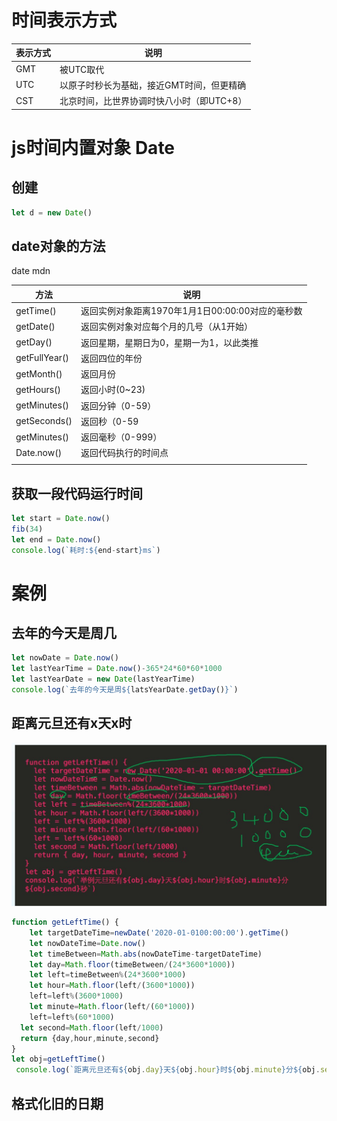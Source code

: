 # 时间表示方式

| 表示方式 | 说明                                      |
| -------- | ----------------------------------------- |
| GMT      | 被UTC取代                                 |
| UTC      | 以原子时秒长为基础，接近GMT时间，但更精确 |
| CST      | 北京时间，比世界协调时快八小时（即UTC+8） |



# js时间内置对象  Date

## 创建

```js
let d = new Date()
```



## date对象的方法

date mdn

| 方法          | 说明                                             |
| ------------- | ------------------------------------------------ |
| getTime()     | 返回实例对象距离1970年1月1日00:00:00对应的毫秒数 |
| getDate()     | 返回实例对象对应每个月的几号（从1开始）          |
| getDay()      | 返回星期，星期日为0，星期一为1，以此类推         |
| getFullYear() | 返回四位的年份                                   |
| getMonth()    | 返回月份                                         |
| getHours()    | 返回小时(0~23)                                   |
| getMinutes()  | 返回分钟（0-59）                                 |
| getSeconds()  | 返回秒（0-59                                     |
| getMinutes()  | 返回毫秒（0-999）                                |
| Date.now()    | 返回代码执行的时间点                             |
|               |                                                  |



## 获取一段代码运行时间

```js
let start = Date.now()
fib(34)
let end = Date.now()
console.log(`耗时:${end-start}ms`)
```







# 案例

## 去年的今天是周几

```js
let nowDate = Date.now()
let lastYearTime = Date.now()-365*24*60*60*1000
let lastYearDate = new Date(lastYearTime)
console.log(`去年的今天是周${latsYearDate.getDay()}`)
```



## 距离元旦还有x天x时

![](assets\js-date-1.jpg)

```js
function getLeftTime() {
    let targetDateTime=newDate('2020-01-0100:00:00').getTime()
    let nowDateTime=Date.now()
    let timeBetween=Math.abs(nowDateTime-targetDateTime)
    let day=Math.floor(timeBetween/(24*3600*1000))
    let left=timeBetween%(24*3600*1000)
    let hour=Math.floor(left/(3600*1000))
    left=left%(3600*1000)
    let minute=Math.floor(left/(60*1000))
    left=left%(60*1000)
  let second=Math.floor(left/1000)
  return {day,hour,minute,second}
}
let obj=getLeftTime()
 console.log(`距离元旦还有${obj.day}天${obj.hour}时${obj.minute}分${obj.second}秒`)

```



## 格式化旧的日期

